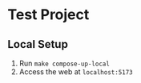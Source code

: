 # Test Project

## Local Setup
1. Run `make compose-up-local`
2. Access the web at `localhost:5173`

